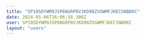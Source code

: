 ```yaml
---
title: "SP10SDYWM9JSP6NGRP8VJKD98ZVGWMFJKECSNBDKC"
date: 2024-05-06T16:06:58.306Z
user: SP10SDYWM9JSP6NGRP8VJKD98ZVGWMFJKECSNBDKC
layout: "users"
---
```

    